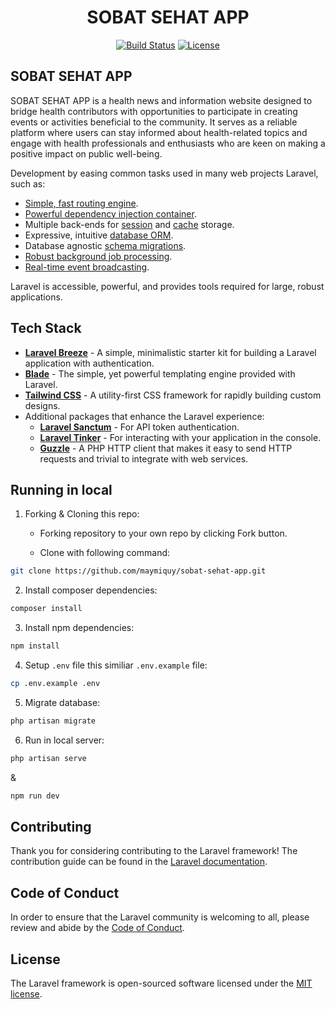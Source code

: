 <h1 align="center">
SOBAT SEHAT APP
</h1>

<p align="center">
<a href="https://github.com/laravel/framework/actions"><img src="https://github.com/laravel/framework/workflows/tests/badge.svg" alt="Build Status"></a>
<a href="https://packagist.org/packages/laravel/framework"><img src="https://img.shields.io/packagist/l/laravel/framework" alt="License"></a>
</p>

## SOBAT SEHAT APP

SOBAT SEHAT APP is a health news and information website designed to bridge health contributors with opportunities to participate in creating events or activities beneficial to the community. It serves as a reliable platform where users can stay informed about health-related topics and engage with health professionals and enthusiasts who are keen on making a positive impact on public well-being.

Development by easing common tasks used in many web projects Laravel, such as:

-   [Simple, fast routing engine](https://laravel.com/docs/routing).
-   [Powerful dependency injection container](https://laravel.com/docs/container).
-   Multiple back-ends for [session](https://laravel.com/docs/session) and [cache](https://laravel.com/docs/cache) storage.
-   Expressive, intuitive [database ORM](https://laravel.com/docs/eloquent).
-   Database agnostic [schema migrations](https://laravel.com/docs/migrations).
-   [Robust background job processing](https://laravel.com/docs/queues).
-   [Real-time event broadcasting](https://laravel.com/docs/broadcasting).

Laravel is accessible, powerful, and provides tools required for large, robust applications.

## Tech Stack

-   **[Laravel Breeze](https://laravel.com/docs/starter-kits#laravel-breeze)** - A simple, minimalistic starter kit for building a Laravel application with authentication.
-   **[Blade](https://laravel.com/docs/blade)** - The simple, yet powerful templating engine provided with Laravel.
-   **[Tailwind CSS](https://tailwindcss.com/)** - A utility-first CSS framework for rapidly building custom designs.
-   Additional packages that enhance the Laravel experience:
    -   **[Laravel Sanctum](https://laravel.com/docs/sanctum)** - For API token authentication.
    -   **[Laravel Tinker](https://laravel.com/docs/tinker)** - For interacting with your application in the console.
    -   **[Guzzle](https://docs.guzzlephp.org/)** - A PHP HTTP client that makes it easy to send HTTP requests and trivial to integrate with web services.

## Running in local

1. Forking & Cloning this repo:

    - Forking repository to your own repo by clicking Fork button.

    - Clone with following command:

```bash
git clone https://github.com/maymiquy/sobat-sehat-app.git
```

2. Install composer dependencies:

```bash
composer install
```

3. Install npm dependencies:

```bash
npm install
```

4. Setup `.env` file this similiar `.env.example` file:

```bash
cp .env.example .env
```

5. Migrate database:

```bash
php artisan migrate
```

6. Run in local server:

```bash
php artisan serve
```

&

```bash
npm run dev
```

## Contributing

Thank you for considering contributing to the Laravel framework! The contribution guide can be found in the [Laravel documentation](https://laravel.com/docs/contributions).

## Code of Conduct

In order to ensure that the Laravel community is welcoming to all, please review and abide by the [Code of Conduct](https://laravel.com/docs/contributions#code-of-conduct).

## License

The Laravel framework is open-sourced software licensed under the [MIT license](https://opensource.org/licenses/MIT).
